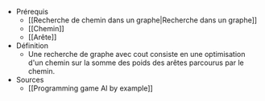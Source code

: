 - Prérequis
	- [[Recherche de chemin dans un graphe|Recherche dans un graphe]]
	- [[Chemin]]
	- [[Arête]]
- Définition
	- Une recherche de graphe avec cout consiste en une optimisation d'un chemin sur la somme des poids des arêtes parcourus par le chemin.
- Sources
	- [[Programming game AI by example]]
